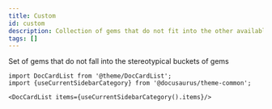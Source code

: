 ```yaml
---
title: Custom
id: custom
description: Collection of gems that do not fit into the other available categories
tags: []
---
```


Set of gems that do not fall into the stereotypical buckets of gems

```mdx-code-block
import DocCardList from '@theme/DocCardList';
import {useCurrentSidebarCategory} from '@docusaurus/theme-common';

<DocCardList items={useCurrentSidebarCategory().items}/>
```
